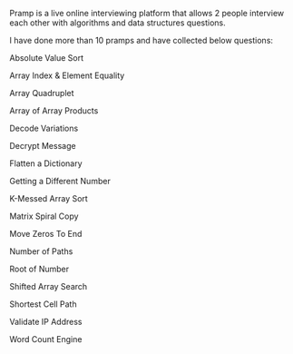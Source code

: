 Pramp is a live online interviewing platform that allows 2 people interview each other with algorithms and data structures questions. 

I have done more than 10 pramps and have collected below questions: 

Absolute Value Sort

Array Index & Element Equality

Array Quadruplet

Array of Array Products

Decode Variations

Decrypt Message

Flatten a Dictionary

Getting a Different Number

K-Messed Array Sort

Matrix Spiral Copy

Move Zeros To End 

Number of Paths

Root of Number

Shifted Array Search

Shortest Cell Path

Validate IP Address

Word Count Engine


